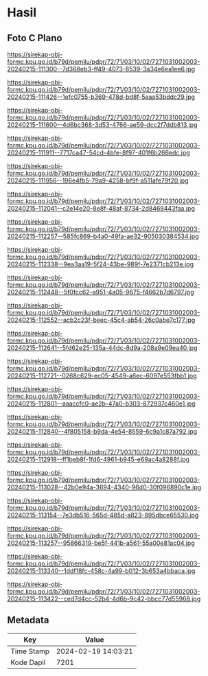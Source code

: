 # Hasil

## Foto C Plano

https://sirekap-obj-formc.kpu.go.id/b79d/pemilu/pdpr/72/71/03/10/02/7271031002003-20240215-111300--7d368eb3-ff49-4073-8539-3a34e6ea1ee6.jpg

https://sirekap-obj-formc.kpu.go.id/b79d/pemilu/pdpr/72/71/03/10/02/7271031002003-20240215-111426--1efc0755-b369-478d-bd8f-5aaa53bddc29.jpg

https://sirekap-obj-formc.kpu.go.id/b79d/pemilu/pdpr/72/71/03/10/02/7271031002003-20240215-111600--4d6bc368-3d53-4766-ae59-dcc2f7ddb813.jpg

https://sirekap-obj-formc.kpu.go.id/b79d/pemilu/pdpr/72/71/03/10/02/7271031002003-20240215-111911--7717ca47-54cd-4bfe-8f97-401f6b266edc.jpg

https://sirekap-obj-formc.kpu.go.id/b79d/pemilu/pdpr/72/71/03/10/02/7271031002003-20240215-111956--196e4fb5-79a9-4258-bf9f-a511afe79f20.jpg

https://sirekap-obj-formc.kpu.go.id/b79d/pemilu/pdpr/72/71/03/10/02/7271031002003-20240215-112041--c2e14e20-8e8f-48af-8734-2d8469443faa.jpg

https://sirekap-obj-formc.kpu.go.id/b79d/pemilu/pdpr/72/71/03/10/02/7271031002003-20240215-112257--585fc869-b4a0-49fa-ae32-905030384534.jpg

https://sirekap-obj-formc.kpu.go.id/b79d/pemilu/pdpr/72/71/03/10/02/7271031002003-20240215-112338--9ea3aa19-5f24-43be-989f-7e2371cb213e.jpg

https://sirekap-obj-formc.kpu.go.id/b79d/pemilu/pdpr/72/71/03/10/02/7271031002003-20240215-112448--5f0fcc62-a951-4a05-9675-f4662b7d6797.jpg

https://sirekap-obj-formc.kpu.go.id/b79d/pemilu/pdpr/72/71/03/10/02/7271031002003-20240215-112552--acb2c23f-beec-45c4-ab54-26c0abe7c177.jpg

https://sirekap-obj-formc.kpu.go.id/b79d/pemilu/pdpr/72/71/03/10/02/7271031002003-20240215-112641--5fd62e25-135a-44dc-8d9a-208a9e09ea40.jpg

https://sirekap-obj-formc.kpu.go.id/b79d/pemilu/pdpr/72/71/03/10/02/7271031002003-20240215-112721--0268c629-ec05-4549-a6ec-6097e553fbb1.jpg

https://sirekap-obj-formc.kpu.go.id/b79d/pemilu/pdpr/72/71/03/10/02/7271031002003-20240215-112801--aaaccfc0-ae2b-47a0-b303-872937c460e1.jpg

https://sirekap-obj-formc.kpu.go.id/b79d/pemilu/pdpr/72/71/03/10/02/7271031002003-20240215-112840--4f805158-b9da-4e54-8559-6c9a1c87a792.jpg

https://sirekap-obj-formc.kpu.go.id/b79d/pemilu/pdpr/72/71/03/10/02/7271031002003-20240215-112918--ff1beb8f-1fd6-4961-b945-e69ac4a8288f.jpg

https://sirekap-obj-formc.kpu.go.id/b79d/pemilu/pdpr/72/71/03/10/02/7271031002003-20240215-113028--42b0e94a-3694-4340-96d0-30f096890c1e.jpg

https://sirekap-obj-formc.kpu.go.id/b79d/pemilu/pdpr/72/71/03/10/02/7271031002003-20240215-113154--7e3db516-565d-485d-a823-895dbce65530.jpg

https://sirekap-obj-formc.kpu.go.id/b79d/pemilu/pdpr/72/71/03/10/02/7271031002003-20240215-113257--95866319-be5f-441b-a561-55a00e81ac04.jpg

https://sirekap-obj-formc.kpu.go.id/b79d/pemilu/pdpr/72/71/03/10/02/7271031002003-20240215-113340--1ddf18fc-458c-4a99-b012-3b653a4bbaca.jpg

https://sirekap-obj-formc.kpu.go.id/b79d/pemilu/pdpr/72/71/03/10/02/7271031002003-20240215-113422--ced7d4cc-52b4-4d6b-9c42-bbcc77d55968.jpg


## Metadata

| Key        | Value               |
| ---------- | ------------------- |
| Time Stamp | 2024-02-19 14:03:21 |
| Kode Dapil | 7201                |



